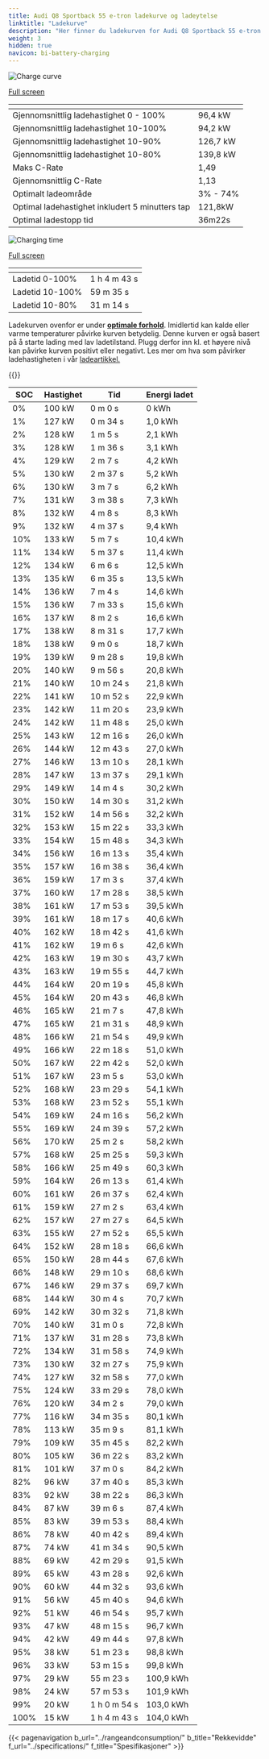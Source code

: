 ```yaml
---
title: Audi Q8 Sportback 55 e-tron ladekurve og ladeytelse
linktitle: "Ladekurve"
description: "Her finner du ladekurven for Audi Q8 Sportback 55 e-tron."
weight: 3
hidden: true
navicon: bi-battery-charging
---
```

<!-- markdownlint-disable MD033 -->
<!-- markdownlint-disable MD010 -->
<img src="/images/models/audi/q8_e-tron/q8_sportback_55_e-tron/chargingcurve.svg" alt="Charge curve" class="img-fluid">

[Full screen](/images/models/audi/q8_e-tron/q8_sportback_55_e-tron/chargingcurve.svg)


<div class="table-responsive">
<table class="table table-striped border">
	<thead>
		<tr>
			<th>
			</th>
			<th>
			</th>
		</tr>
	</thead>
	<tbody>
		<tr>
			<td>
				Gjennomsnittlig ladehastighet 0 - 100%
			</td>
			<td>
				96,4 kW
			</td>
		</tr>
		<tr>
			<td>
				Gjennomsnittlig ladehastighet 10-100%
			</td>
			<td>
				94,2 kW
			</td>
		</tr>
		<tr>
			<td>
				Gjennomsnittlig ladehastighet 10-90%
			</td>
			<td>
				126,7 kW
			</td>
		</tr>
		<tr>
			<td>
				Gjennomsnittlig ladehastighet 10-80%
			</td>
			<td>
				139,8 kW
			</td>
		</tr>
		<tr>
			<td>
				Maks C-Rate
			</td>
			<td>
				1,49
			</td>
		</tr>
		<tr>
			<td>
				Gjennomsnittlig C-Rate
			</td>
			<td>
				1,13
			</td>
		</tr>
		<tr>
			<td>
				Optimalt ladeområde
			</td>
			<td>
				3% - 74%
			</td>
		</tr>
		<tr>
			<td>
				Optimal ladehastighet inkludert 5 minutters tap
			</td>
			<td>
				121,8kW
			</td>
		</tr>
		<tr>
			<td>
				Optimal ladestopp tid
			</td>
			<td>
				36m22s
			</td>
		</tr>
	</tbody>
</table>
</div>
<img src="/images/models/audi/q8_e-tron/q8_sportback_55_e-tron/chargingtime.svg" alt="Charging time" class="img-fluid">

[Full screen](/images/models/audi/q8_e-tron/q8_sportback_55_e-tron/chargingtime.svg)
<div class="table-responsive">
<table class="table table-striped border">
	<thead>
		<tr>
			<th>
			</th>
			<th>
			</th>
		</tr>
	</thead>
	<tbody>
		<tr>
			<td>
				Ladetid 0-100%
			</td>
			<td>
				1 h 4 m 43 s
			</td>
		</tr>
		<tr>
			<td>
				Ladetid 10-100%
			</td>
			<td>
				 59 m 35 s
			</td>
		</tr>
		<tr>
			<td>
				Ladetid 10-80%
			</td>
			<td>
				 31 m 14 s
			</td>
		</tr>
	</tbody>
</table>
</div>


Ladekurven ovenfor er under **[optimale forhold](../../../../../technology/battery/charging/#temperatur)**. Imidlertid kan kalde eller varme temperaturer påvirke kurven betydelig. Denne kurven er også basert på å starte lading med lav ladetilstand. Plugg derfor inn kl. et høyere nivå kan påvirke kurven positivt eller negativt. Les mer om hva som påvirker ladehastigheten i vår [ladeartikkel.](../../../../../technology/battery/charging/)


{{<evkxdisplayaddarticle />}}
<div class="table-responsive">
<table class="table table-striped border">
	<thead>
		<tr>
			<th>
				SOC
			</th>
			<th>
				Hastighet
			</th>
			<th>
				Tid
			</th>
			<th>
				Energi ladet
			</th>
		</tr>
	</thead>
	<tbody>
		<tr>
			<td>
				0%
			</td>
			<td>
				100 kW
			</td>
			<td>
				 0 m 0 s
			</td>
			<td>
				0 kWh
			</td>
		</tr>
		<tr>
			<td>
				1%
			</td>
			<td>
				127 kW
			</td>
			<td>
				 0 m 34 s
			</td>
			<td>
				1,0 kWh
			</td>
		</tr>
		<tr>
			<td>
				2%
			</td>
			<td>
				128 kW
			</td>
			<td>
				 1 m 5 s
			</td>
			<td>
				2,1 kWh
			</td>
		</tr>
		<tr>
			<td>
				3%
			</td>
			<td>
				128 kW
			</td>
			<td>
				 1 m 36 s
			</td>
			<td>
				3,1 kWh
			</td>
		</tr>
		<tr>
			<td>
				4%
			</td>
			<td>
				129 kW
			</td>
			<td>
				 2 m 7 s
			</td>
			<td>
				4,2 kWh
			</td>
		</tr>
		<tr>
			<td>
				5%
			</td>
			<td>
				130 kW
			</td>
			<td>
				 2 m 37 s
			</td>
			<td>
				5,2 kWh
			</td>
		</tr>
		<tr>
			<td>
				6%
			</td>
			<td>
				130 kW
			</td>
			<td>
				 3 m 7 s
			</td>
			<td>
				6,2 kWh
			</td>
		</tr>
		<tr>
			<td>
				7%
			</td>
			<td>
				131 kW
			</td>
			<td>
				 3 m 38 s
			</td>
			<td>
				7,3 kWh
			</td>
		</tr>
		<tr>
			<td>
				8%
			</td>
			<td>
				132 kW
			</td>
			<td>
				 4 m 8 s
			</td>
			<td>
				8,3 kWh
			</td>
		</tr>
		<tr>
			<td>
				9%
			</td>
			<td>
				132 kW
			</td>
			<td>
				 4 m 37 s
			</td>
			<td>
				9,4 kWh
			</td>
		</tr>
		<tr>
			<td>
				10%
			</td>
			<td>
				133 kW
			</td>
			<td>
				 5 m 7 s
			</td>
			<td>
				10,4 kWh
			</td>
		</tr>
		<tr>
			<td>
				11%
			</td>
			<td>
				134 kW
			</td>
			<td>
				 5 m 37 s
			</td>
			<td>
				11,4 kWh
			</td>
		</tr>
		<tr>
			<td>
				12%
			</td>
			<td>
				134 kW
			</td>
			<td>
				 6 m 6 s
			</td>
			<td>
				12,5 kWh
			</td>
		</tr>
		<tr>
			<td>
				13%
			</td>
			<td>
				135 kW
			</td>
			<td>
				 6 m 35 s
			</td>
			<td>
				13,5 kWh
			</td>
		</tr>
		<tr>
			<td>
				14%
			</td>
			<td>
				136 kW
			</td>
			<td>
				 7 m 4 s
			</td>
			<td>
				14,6 kWh
			</td>
		</tr>
		<tr>
			<td>
				15%
			</td>
			<td>
				136 kW
			</td>
			<td>
				 7 m 33 s
			</td>
			<td>
				15,6 kWh
			</td>
		</tr>
		<tr>
			<td>
				16%
			</td>
			<td>
				137 kW
			</td>
			<td>
				 8 m 2 s
			</td>
			<td>
				16,6 kWh
			</td>
		</tr>
		<tr>
			<td>
				17%
			</td>
			<td>
				138 kW
			</td>
			<td>
				 8 m 31 s
			</td>
			<td>
				17,7 kWh
			</td>
		</tr>
		<tr>
			<td>
				18%
			</td>
			<td>
				138 kW
			</td>
			<td>
				 9 m 0 s
			</td>
			<td>
				18,7 kWh
			</td>
		</tr>
		<tr>
			<td>
				19%
			</td>
			<td>
				139 kW
			</td>
			<td>
				 9 m 28 s
			</td>
			<td>
				19,8 kWh
			</td>
		</tr>
		<tr>
			<td>
				20%
			</td>
			<td>
				140 kW
			</td>
			<td>
				 9 m 56 s
			</td>
			<td>
				20,8 kWh
			</td>
		</tr>
		<tr>
			<td>
				21%
			</td>
			<td>
				140 kW
			</td>
			<td>
				 10 m 24 s
			</td>
			<td>
				21,8 kWh
			</td>
		</tr>
		<tr>
			<td>
				22%
			</td>
			<td>
				141 kW
			</td>
			<td>
				 10 m 52 s
			</td>
			<td>
				22,9 kWh
			</td>
		</tr>
		<tr>
			<td>
				23%
			</td>
			<td>
				142 kW
			</td>
			<td>
				 11 m 20 s
			</td>
			<td>
				23,9 kWh
			</td>
		</tr>
		<tr>
			<td>
				24%
			</td>
			<td>
				142 kW
			</td>
			<td>
				 11 m 48 s
			</td>
			<td>
				25,0 kWh
			</td>
		</tr>
		<tr>
			<td>
				25%
			</td>
			<td>
				143 kW
			</td>
			<td>
				 12 m 16 s
			</td>
			<td>
				26,0 kWh
			</td>
		</tr>
		<tr>
			<td>
				26%
			</td>
			<td>
				144 kW
			</td>
			<td>
				 12 m 43 s
			</td>
			<td>
				27,0 kWh
			</td>
		</tr>
		<tr>
			<td>
				27%
			</td>
			<td>
				146 kW
			</td>
			<td>
				 13 m 10 s
			</td>
			<td>
				28,1 kWh
			</td>
		</tr>
		<tr>
			<td>
				28%
			</td>
			<td>
				147 kW
			</td>
			<td>
				 13 m 37 s
			</td>
			<td>
				29,1 kWh
			</td>
		</tr>
		<tr>
			<td>
				29%
			</td>
			<td>
				149 kW
			</td>
			<td>
				 14 m 4 s
			</td>
			<td>
				30,2 kWh
			</td>
		</tr>
		<tr>
			<td>
				30%
			</td>
			<td>
				150 kW
			</td>
			<td>
				 14 m 30 s
			</td>
			<td>
				31,2 kWh
			</td>
		</tr>
		<tr>
			<td>
				31%
			</td>
			<td>
				152 kW
			</td>
			<td>
				 14 m 56 s
			</td>
			<td>
				32,2 kWh
			</td>
		</tr>
		<tr>
			<td>
				32%
			</td>
			<td>
				153 kW
			</td>
			<td>
				 15 m 22 s
			</td>
			<td>
				33,3 kWh
			</td>
		</tr>
		<tr>
			<td>
				33%
			</td>
			<td>
				154 kW
			</td>
			<td>
				 15 m 48 s
			</td>
			<td>
				34,3 kWh
			</td>
		</tr>
		<tr>
			<td>
				34%
			</td>
			<td>
				156 kW
			</td>
			<td>
				 16 m 13 s
			</td>
			<td>
				35,4 kWh
			</td>
		</tr>
		<tr>
			<td>
				35%
			</td>
			<td>
				157 kW
			</td>
			<td>
				 16 m 38 s
			</td>
			<td>
				36,4 kWh
			</td>
		</tr>
		<tr>
			<td>
				36%
			</td>
			<td>
				159 kW
			</td>
			<td>
				 17 m 3 s
			</td>
			<td>
				37,4 kWh
			</td>
		</tr>
		<tr>
			<td>
				37%
			</td>
			<td>
				160 kW
			</td>
			<td>
				 17 m 28 s
			</td>
			<td>
				38,5 kWh
			</td>
		</tr>
		<tr>
			<td>
				38%
			</td>
			<td>
				161 kW
			</td>
			<td>
				 17 m 53 s
			</td>
			<td>
				39,5 kWh
			</td>
		</tr>
		<tr>
			<td>
				39%
			</td>
			<td>
				161 kW
			</td>
			<td>
				 18 m 17 s
			</td>
			<td>
				40,6 kWh
			</td>
		</tr>
		<tr>
			<td>
				40%
			</td>
			<td>
				162 kW
			</td>
			<td>
				 18 m 42 s
			</td>
			<td>
				41,6 kWh
			</td>
		</tr>
		<tr>
			<td>
				41%
			</td>
			<td>
				162 kW
			</td>
			<td>
				 19 m 6 s
			</td>
			<td>
				42,6 kWh
			</td>
		</tr>
		<tr>
			<td>
				42%
			</td>
			<td>
				163 kW
			</td>
			<td>
				 19 m 30 s
			</td>
			<td>
				43,7 kWh
			</td>
		</tr>
		<tr>
			<td>
				43%
			</td>
			<td>
				163 kW
			</td>
			<td>
				 19 m 55 s
			</td>
			<td>
				44,7 kWh
			</td>
		</tr>
		<tr>
			<td>
				44%
			</td>
			<td>
				164 kW
			</td>
			<td>
				 20 m 19 s
			</td>
			<td>
				45,8 kWh
			</td>
		</tr>
		<tr>
			<td>
				45%
			</td>
			<td>
				164 kW
			</td>
			<td>
				 20 m 43 s
			</td>
			<td>
				46,8 kWh
			</td>
		</tr>
		<tr>
			<td>
				46%
			</td>
			<td>
				165 kW
			</td>
			<td>
				 21 m 7 s
			</td>
			<td>
				47,8 kWh
			</td>
		</tr>
		<tr>
			<td>
				47%
			</td>
			<td>
				165 kW
			</td>
			<td>
				 21 m 31 s
			</td>
			<td>
				48,9 kWh
			</td>
		</tr>
		<tr>
			<td>
				48%
			</td>
			<td>
				166 kW
			</td>
			<td>
				 21 m 54 s
			</td>
			<td>
				49,9 kWh
			</td>
		</tr>
		<tr>
			<td>
				49%
			</td>
			<td>
				166 kW
			</td>
			<td>
				 22 m 18 s
			</td>
			<td>
				51,0 kWh
			</td>
		</tr>
		<tr>
			<td>
				50%
			</td>
			<td>
				167 kW
			</td>
			<td>
				 22 m 42 s
			</td>
			<td>
				52,0 kWh
			</td>
		</tr>
		<tr>
			<td>
				51%
			</td>
			<td>
				167 kW
			</td>
			<td>
				 23 m 5 s
			</td>
			<td>
				53,0 kWh
			</td>
		</tr>
		<tr>
			<td>
				52%
			</td>
			<td>
				168 kW
			</td>
			<td>
				 23 m 29 s
			</td>
			<td>
				54,1 kWh
			</td>
		</tr>
		<tr>
			<td>
				53%
			</td>
			<td>
				168 kW
			</td>
			<td>
				 23 m 52 s
			</td>
			<td>
				55,1 kWh
			</td>
		</tr>
		<tr>
			<td>
				54%
			</td>
			<td>
				169 kW
			</td>
			<td>
				 24 m 16 s
			</td>
			<td>
				56,2 kWh
			</td>
		</tr>
		<tr>
			<td>
				55%
			</td>
			<td>
				169 kW
			</td>
			<td>
				 24 m 39 s
			</td>
			<td>
				57,2 kWh
			</td>
		</tr>
		<tr>
			<td>
				56%
			</td>
			<td>
				170 kW
			</td>
			<td>
				 25 m 2 s
			</td>
			<td>
				58,2 kWh
			</td>
		</tr>
		<tr>
			<td>
				57%
			</td>
			<td>
				168 kW
			</td>
			<td>
				 25 m 25 s
			</td>
			<td>
				59,3 kWh
			</td>
		</tr>
		<tr>
			<td>
				58%
			</td>
			<td>
				166 kW
			</td>
			<td>
				 25 m 49 s
			</td>
			<td>
				60,3 kWh
			</td>
		</tr>
		<tr>
			<td>
				59%
			</td>
			<td>
				164 kW
			</td>
			<td>
				 26 m 13 s
			</td>
			<td>
				61,4 kWh
			</td>
		</tr>
		<tr>
			<td>
				60%
			</td>
			<td>
				161 kW
			</td>
			<td>
				 26 m 37 s
			</td>
			<td>
				62,4 kWh
			</td>
		</tr>
		<tr>
			<td>
				61%
			</td>
			<td>
				159 kW
			</td>
			<td>
				 27 m 2 s
			</td>
			<td>
				63,4 kWh
			</td>
		</tr>
		<tr>
			<td>
				62%
			</td>
			<td>
				157 kW
			</td>
			<td>
				 27 m 27 s
			</td>
			<td>
				64,5 kWh
			</td>
		</tr>
		<tr>
			<td>
				63%
			</td>
			<td>
				155 kW
			</td>
			<td>
				 27 m 52 s
			</td>
			<td>
				65,5 kWh
			</td>
		</tr>
		<tr>
			<td>
				64%
			</td>
			<td>
				152 kW
			</td>
			<td>
				 28 m 18 s
			</td>
			<td>
				66,6 kWh
			</td>
		</tr>
		<tr>
			<td>
				65%
			</td>
			<td>
				150 kW
			</td>
			<td>
				 28 m 44 s
			</td>
			<td>
				67,6 kWh
			</td>
		</tr>
		<tr>
			<td>
				66%
			</td>
			<td>
				148 kW
			</td>
			<td>
				 29 m 10 s
			</td>
			<td>
				68,6 kWh
			</td>
		</tr>
		<tr>
			<td>
				67%
			</td>
			<td>
				146 kW
			</td>
			<td>
				 29 m 37 s
			</td>
			<td>
				69,7 kWh
			</td>
		</tr>
		<tr>
			<td>
				68%
			</td>
			<td>
				144 kW
			</td>
			<td>
				 30 m 4 s
			</td>
			<td>
				70,7 kWh
			</td>
		</tr>
		<tr>
			<td>
				69%
			</td>
			<td>
				142 kW
			</td>
			<td>
				 30 m 32 s
			</td>
			<td>
				71,8 kWh
			</td>
		</tr>
		<tr>
			<td>
				70%
			</td>
			<td>
				140 kW
			</td>
			<td>
				 31 m 0 s
			</td>
			<td>
				72,8 kWh
			</td>
		</tr>
		<tr>
			<td>
				71%
			</td>
			<td>
				137 kW
			</td>
			<td>
				 31 m 28 s
			</td>
			<td>
				73,8 kWh
			</td>
		</tr>
		<tr>
			<td>
				72%
			</td>
			<td>
				134 kW
			</td>
			<td>
				 31 m 58 s
			</td>
			<td>
				74,9 kWh
			</td>
		</tr>
		<tr>
			<td>
				73%
			</td>
			<td>
				130 kW
			</td>
			<td>
				 32 m 27 s
			</td>
			<td>
				75,9 kWh
			</td>
		</tr>
		<tr>
			<td>
				74%
			</td>
			<td>
				127 kW
			</td>
			<td>
				 32 m 58 s
			</td>
			<td>
				77,0 kWh
			</td>
		</tr>
		<tr>
			<td>
				75%
			</td>
			<td>
				124 kW
			</td>
			<td>
				 33 m 29 s
			</td>
			<td>
				78,0 kWh
			</td>
		</tr>
		<tr>
			<td>
				76%
			</td>
			<td>
				120 kW
			</td>
			<td>
				 34 m 2 s
			</td>
			<td>
				79,0 kWh
			</td>
		</tr>
		<tr>
			<td>
				77%
			</td>
			<td>
				116 kW
			</td>
			<td>
				 34 m 35 s
			</td>
			<td>
				80,1 kWh
			</td>
		</tr>
		<tr>
			<td>
				78%
			</td>
			<td>
				113 kW
			</td>
			<td>
				 35 m 9 s
			</td>
			<td>
				81,1 kWh
			</td>
		</tr>
		<tr>
			<td>
				79%
			</td>
			<td>
				109 kW
			</td>
			<td>
				 35 m 45 s
			</td>
			<td>
				82,2 kWh
			</td>
		</tr>
		<tr>
			<td>
				80%
			</td>
			<td>
				105 kW
			</td>
			<td>
				 36 m 22 s
			</td>
			<td>
				83,2 kWh
			</td>
		</tr>
		<tr>
			<td>
				81%
			</td>
			<td>
				101 kW
			</td>
			<td>
				 37 m 0 s
			</td>
			<td>
				84,2 kWh
			</td>
		</tr>
		<tr>
			<td>
				82%
			</td>
			<td>
				96 kW
			</td>
			<td>
				 37 m 40 s
			</td>
			<td>
				85,3 kWh
			</td>
		</tr>
		<tr>
			<td>
				83%
			</td>
			<td>
				92 kW
			</td>
			<td>
				 38 m 22 s
			</td>
			<td>
				86,3 kWh
			</td>
		</tr>
		<tr>
			<td>
				84%
			</td>
			<td>
				87 kW
			</td>
			<td>
				 39 m 6 s
			</td>
			<td>
				87,4 kWh
			</td>
		</tr>
		<tr>
			<td>
				85%
			</td>
			<td>
				83 kW
			</td>
			<td>
				 39 m 53 s
			</td>
			<td>
				88,4 kWh
			</td>
		</tr>
		<tr>
			<td>
				86%
			</td>
			<td>
				78 kW
			</td>
			<td>
				 40 m 42 s
			</td>
			<td>
				89,4 kWh
			</td>
		</tr>
		<tr>
			<td>
				87%
			</td>
			<td>
				74 kW
			</td>
			<td>
				 41 m 34 s
			</td>
			<td>
				90,5 kWh
			</td>
		</tr>
		<tr>
			<td>
				88%
			</td>
			<td>
				69 kW
			</td>
			<td>
				 42 m 29 s
			</td>
			<td>
				91,5 kWh
			</td>
		</tr>
		<tr>
			<td>
				89%
			</td>
			<td>
				65 kW
			</td>
			<td>
				 43 m 28 s
			</td>
			<td>
				92,6 kWh
			</td>
		</tr>
		<tr>
			<td>
				90%
			</td>
			<td>
				60 kW
			</td>
			<td>
				 44 m 32 s
			</td>
			<td>
				93,6 kWh
			</td>
		</tr>
		<tr>
			<td>
				91%
			</td>
			<td>
				56 kW
			</td>
			<td>
				 45 m 40 s
			</td>
			<td>
				94,6 kWh
			</td>
		</tr>
		<tr>
			<td>
				92%
			</td>
			<td>
				51 kW
			</td>
			<td>
				 46 m 54 s
			</td>
			<td>
				95,7 kWh
			</td>
		</tr>
		<tr>
			<td>
				93%
			</td>
			<td>
				47 kW
			</td>
			<td>
				 48 m 15 s
			</td>
			<td>
				96,7 kWh
			</td>
		</tr>
		<tr>
			<td>
				94%
			</td>
			<td>
				42 kW
			</td>
			<td>
				 49 m 44 s
			</td>
			<td>
				97,8 kWh
			</td>
		</tr>
		<tr>
			<td>
				95%
			</td>
			<td>
				38 kW
			</td>
			<td>
				 51 m 23 s
			</td>
			<td>
				98,8 kWh
			</td>
		</tr>
		<tr>
			<td>
				96%
			</td>
			<td>
				33 kW
			</td>
			<td>
				 53 m 15 s
			</td>
			<td>
				99,8 kWh
			</td>
		</tr>
		<tr>
			<td>
				97%
			</td>
			<td>
				29 kW
			</td>
			<td>
				 55 m 23 s
			</td>
			<td>
				100,9 kWh
			</td>
		</tr>
		<tr>
			<td>
				98%
			</td>
			<td>
				24 kW
			</td>
			<td>
				 57 m 53 s
			</td>
			<td>
				101,9 kWh
			</td>
		</tr>
		<tr>
			<td>
				99%
			</td>
			<td>
				20 kW
			</td>
			<td>
				1 h 0 m 54 s
			</td>
			<td>
				103,0 kWh
			</td>
		</tr>
		<tr>
			<td>
				100%
			</td>
			<td>
				15 kW
			</td>
			<td>
				1 h 4 m 43 s
			</td>
			<td>
				104,0 kWh
			</td>
		</tr>
	</tbody>
</table>
</div>


{{< pagenavigation b_url="../rangeandconsumption/" b_title="Rekkevidde" f_url="../specifications/" f_title="Spesifikasjoner" >}}
